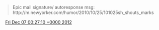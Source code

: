 > Epic mail signature/ autoresponse msg: http://m\.newyorker\.com/humor/2010/10/25/101025sh\_shouts\_marks

<img src="../../media/tweet.ico" width="12" /> [Fri Dec 07 00:27:10 +0000 2012](https://twitter.com/DromerDenker/status/276845269797183489)